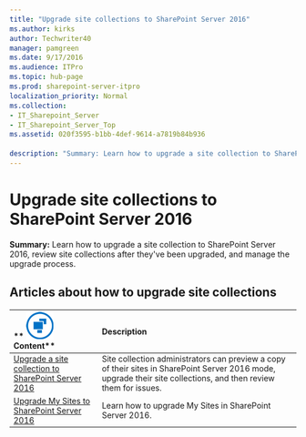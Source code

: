 ```yaml
---
title: "Upgrade site collections to SharePoint Server 2016"
ms.author: kirks
author: Techwriter40
manager: pamgreen
ms.date: 9/17/2016
ms.audience: ITPro
ms.topic: hub-page
ms.prod: sharepoint-server-itpro
localization_priority: Normal
ms.collection:
- IT_Sharepoint_Server
- IT_Sharepoint_Server_Top
ms.assetid: 020f3595-b1bb-4def-9614-a7819b84b936

description: "Summary: Learn how to upgrade a site collection to SharePoint Server 2016, review site collections after they've been upgraded, and manage the upgrade process."
---
```


# Upgrade site collections to SharePoint Server 2016

 **Summary:** Learn how to upgrade a site collection to SharePoint Server 2016, review site collections after they've been upgraded, and manage the upgrade process. 
  
## Articles about how to upgrade site collections

|**        ![Building blocks](../media/mod_icon_buildingblock_M.png)          Content**|**Description**|
|:-----|:-----|
|[Upgrade a site collection to SharePoint Server 2016](upgrade-a-site-collection.md) <br/> |Site collection administrators can preview a copy of their sites in SharePoint Server 2016 mode, upgrade their site collections, and then review them for issues.  <br/> |
|[Upgrade My Sites to SharePoint Server 2016](upgrade-my-sites.md) <br/> |Learn how to upgrade My Sites in SharePoint Server 2016.  <br/> |
   

